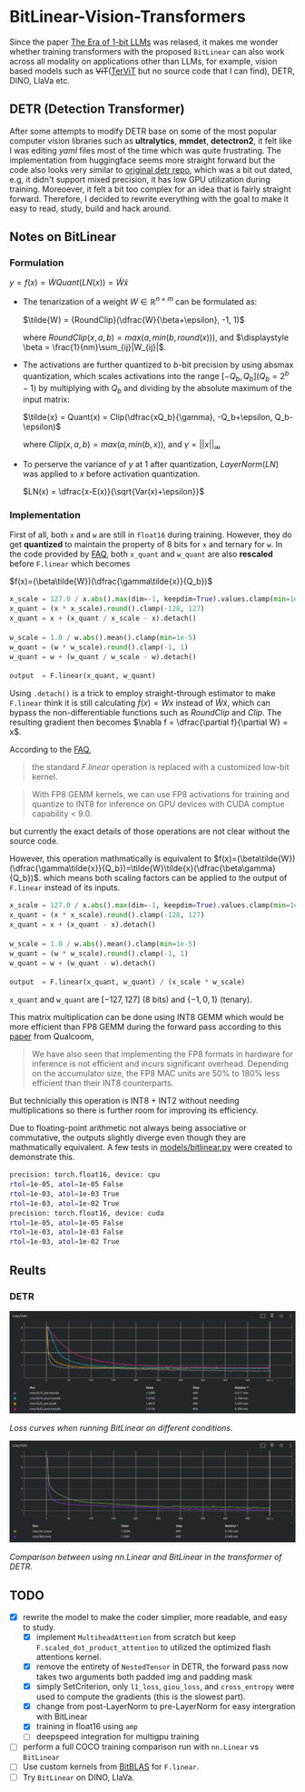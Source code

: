# BitLinear-Vision-Transformers
Since the paper [The Era of 1-bit LLMs](https://arxiv.org/pdf/2402.17764v1.pdf) was relased, it makes me wonder whether training transformers with
the proposed `BitLinear` can also work across all modality on applications other than LLMs, for example, vision based models such as
~~ViT~~([TerViT](https://arxiv.org/abs/2201.08050) but no source code that I can find), DETR, DINO, LlaVa etc.

## DETR (Detection Transformer)
After some attempts to modify DETR base on some of the most popular computer vision libraries such as __ultralytics__, __mmdet__, __detectron2__, it
felt like I was editing _yaml_ files most of the time which was quite frustrating. The implementation from huggingface seems more straight forward
but the code also looks very similar to [original detr repo](https://github.com/facebookresearch/detr), which was a bit out dated, e.g, it didn't
support mixed precision, it has low GPU utilization during training. Moreoever, it felt a bit too complex for an idea that is fairly straight forward.
Therefore, I decided to rewrite everything with the goal to make it easy to read, study, build and hack around.
## Notes on BitLinear
### Formulation
$y = f(x) = \tilde{W} Quant(LN(x)) = \tilde{W}\tilde{x}$
 - The tenarization of a weight $W \in \mathbb{R}^{n \times m}$ can be formulated as:

   $\tilde{W} = {RoundClip}(\dfrac{W}{\beta+\epsilon}, -1, 1)$
    
   where $RoundClip(x, a, b)=max(a, min(b, round(x)))$, and $\displaystyle \beta = \frac{1}{nm}\sum_{ij}|W_{ij}|$.

 - The activations are further quantized to $b$-bit precision by using absmax quantization, which scales activations into the range
   $[-Q_b, Q_b] (Q_b=2^b-1)$ by multiplying with $Q_b$ and dividing by the absolute maximum of the input matrix:
 
   $\tilde{x} = Quant(x) = Clip(\dfrac{xQ_b}{\gamma}, -Q_b+\epsilon, Q_b-\epsilon)$
   
   where $Clip(x, a, b)=max(a, min(b, x))$, and $\gamma = ||x||_{\infty}$

 - To perserve the variance of $y$ at 1 after quantization, $LayerNorm (LN)$ was applied to $x$ before activation quantization.

   $LN(x) = \dfrac{x-E(x)}{\sqrt{Var(x)+\epsilon}}$

### Implementation
First of all, both `x` and `w` are still in `float16` during training. However, they do get __quantized__ to maintain the property of 8 bits for `x` 
and ternary for `w`. In the code provided by 
[FAQ](https://github.com/microsoft/unilm/blob/master/bitnet/The-Era-of-1-bit-LLMs__Training_Tips_Code_FAQ.pdf),
both `x_quant` and `w_quant` are also __rescaled__ before `F.linear` which becomes

$f(x)=(\beta\tilde{W})(\dfrac{\gamma\tilde{x}}{Q_b})$

```python
x_scale = 127.0 / x.abs().max(dim=-1, keepdim=True).values.clamp(min=1e-5)
x_quant = (x * x_scale).round().clamp(-128, 127)
x_quant = x + (x_quant / x_scale - x).detach()

w_scale = 1.0 / w.abs().mean().clamp(min=1e-5)
w_quant = (w * w_scale).round().clamp(-1, 1)
w_quant = w + (w_quant / w_scale - w).detach()

output  = F.linear(x_quant, w_quant)
```
Using `.detach()` is a trick to employ straight-through estimator to make `F.linear` think it is still calculating 
$f(x)=Wx$ instead of $\tilde{W}\tilde{x}$, which can bypass the non-differentiable functions such as $RoundClip$ and $Clip$. The resulting gradient 
then becomes $\nabla f = \dfrac{\partial f}{\partial W} = x$.

According to the [FAQ](https://github.com/microsoft/unilm/blob/master/bitnet/The-Era-of-1-bit-LLMs__Training_Tips_Code_FAQ.pdf),
> the standard *F.linear* operation is replaced with a customized low-bit kernel.

> With FP8 GEMM kernels, we can use FP8 activations for training and quantize to INT8 for inference on GPU devices with CUDA comptue capability < 9.0.

but currently the exact details of those operations are not clear without the source code.

However, this operation mathmatically is equivalent to 
$f(x)=(\beta\tilde{W})(\dfrac{\gamma\tilde{x}}{Q_b})=\tilde{W}\tilde{x}(\dfrac{\beta\gamma}{Q_b})$.
which means both scaling factors can be applied to the output of `F.linear` instead of its inputs.

```python
x_scale = 127.0 / x.abs().max(dim=-1, keepdim=True).values.clamp(min=1e-5)
x_quant = (x * x_scale).round().clamp(-128, 127)
x_quant = x + (x_quant - x).detach()

w_scale = 1.0 / w.abs().mean().clamp(min=1e-5)
w_quant = (w * w_scale).round().clamp(-1, 1)
w_quant = w + (w_quant - w).detach()

output  = F.linear(x_quant, w_quant) / (x_scale * w_scale)
```
`x_quant` and `w_quant` are $[-127, 127]$ (8 bits) and $\{-1, 0, 1\}$ (tenary). 

This matrix multiplication can be done using INT8 GEMM which would be more efficient than FP8 GEMM during the forward pass according to this 
[paper](https://arxiv.org/pdf/2303.17951.pdf) from Qualcoom,
> We have also seen that implementing the FP8 formats in hardware for inference is not efficient and incurs significant overhead. Depending on the 
accumulator size, the FP8 MAC units are 50% to 180% less efficient than their INT8 counterparts.

But technicially this operation is INT8 + INT2 without needing multiplications so there is further room for improving its efficiency.

Due to floating-point arithmetic not always being associative or commutative, the outputs slightly diverge even though they are mathmatically 
equivalent. A few tests in [models/bitlinear.py](models/bitlinear.py#L60) were created to demonstrate this.

```bash
precision: torch.float16, device: cpu
rtol=1e-05, atol=1e-05 False
rtol=1e-03, atol=1e-03 True
rtol=1e-03, atol=1e-02 True
precision: torch.float16, device: cuda
rtol=1e-05, atol=1e-05 False
rtol=1e-03, atol=1e-03 False
rtol=1e-03, atol=1e-02 True
```

## Reults
### DETR

![rescale](figures/simple_experiments.png)

*Loss curves when running BitLinear on different conditions.*

![nn.Linear vs BitLinear](figures/nnLinear_vs_BitLinear.png)

*Comparison between using nn.Linear and BitLinear in the transformer of DETR.*

## TODO
- [x] rewrite the model to make the coder simplier, more readable, and easy to study.
    - [x] implement `MultiheadAttention` from scratch but keep `F.scaled_dot_product_attention` to utilized the optimized flash attentions kernel.
    - [x] remove the entirety of `NestedTensor` in DETR, the forward pass now takes two arguments both padded img and padding mask 
    - [x] simply SetCriterion, only `l1_loss`, `giou_loss`, and `cross_entropy` were used to compute the gradients (this is the slowest part). 
    - [x] change from post-LayerNorm to pre-LayerNorm for easy intergration with BitLinear
    - [x] training in float16 using `amp`
    - [ ] deepspeed integration for multigpu training
- [ ] perform a full COCO training comparison run with `nn.Linear` vs `BitLinear`
- [ ] Use custom kernels from [BitBLAS](https://github.com/microsoft/BitBLAS/tree/main) for `F.linear`.
- [ ] Try `BitLinear` on DINO, LlaVa.